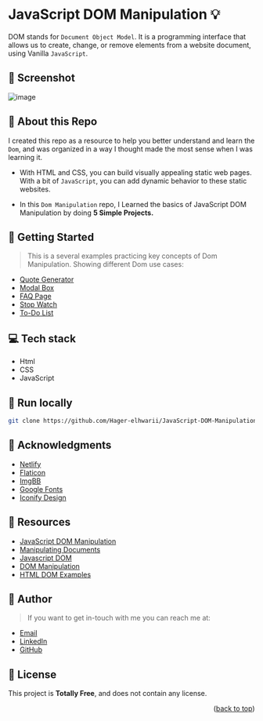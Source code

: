 <a name="readme-top"></a>
# JavaScript DOM Manipulation :bulb: 
DOM stands for `Document Object Model`. It is a programming interface that allows us to create, change, or remove elements from a website document, using Vanilla `JavaScript`.

## :camera_flash: Screenshot
![image](https://github.com/Hager-elhwarii/JavaScript-DOM-Manipulation/assets/80959882/241da77a-56e9-4078-b50f-43483c9bc262)

## 🌸 About this Repo
I created this repo as a resource to help you better understand and learn the `Dom`, and was organized in a way I thought made the most sense when I was learning it.

- With HTML and CSS, you can build visually appealing static web pages. With a bit of `JavaScript`, you can add dynamic behavior to these static websites.
  
- In this `Dom Manipulation` repo, I Learned the basics of JavaScript DOM Manipulation by doing **5 Simple Projects.**

## 🤸 Getting Started 
> This is a several examples practicing key concepts of Dom Manipulation. Showing different Dom use cases:

- [Quote Generator](https://quote-generator-dottie.netlify.app/)
- [Modal Box](https://modal-box-dottie.netlify.app/)
- [FAQ Page](https://frequently-asked-questions-dottie.netlify.app/)
- [Stop Watch](https://stop-watch-dottie.netlify.app/)
- [To-Do List](https://simple-todo-list-dottie.netlify.app/)

## 💻 Tech stack
- Html
- CSS
- JavaScript

##  🔐 Run locally 

```bash
git clone https://github.com/Hager-elhwarii/JavaScript-DOM-Manipulation.git
```

## 📌 Acknowledgments

- [Netlify](https://www.netlify.com/)
- [Flaticon](https://www.flaticon.com/)
- [ImgBB](https://imgbb.com/)
- [Google Fonts](http://hager.a.elhawary@gmail.com/)
- [Iconify Design](https://iconify.design/)


## 🌼 Resources
- [JavaScript DOM Manipulation](https://www.youtube.com/watch?v=5fb2aPlgoys)
- [Manipulating Documents](https://developer.mozilla.org/en-US/docs/Learn/JavaScript/Client-side_web_APIs/Manipulating_documents)
- [Javascript DOM](https://www.udacity.com/blog/2021/03/javascript-dom.html)
- [DOM Manipulation](https://medium.com/@teamtechsis/dom-manipulation-767753b51119)
- [HTML DOM Examples](https://www.w3schools.com/js/js_dom_examples.asp)


## 🦄 Author
> If you want to get in-touch with me you can reach me at:

-  [Email](http://hager.a.elhawary@gmail.com/)
-  [LinkedIn](https://www.linkedin.com/in/hager-omar-elhawary/)
-  [GitHub](https://github.com/Hager-elhwarii)

## 📘 License
This project is **Totally Free**,  and does not contain any license.


<p align="right">(<a href="#readme-top">back to top</a>)</p>
